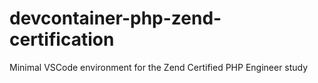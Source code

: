 # devcontainer-php-zend-certification
Minimal VSCode environment for the Zend Certified PHP Engineer study
